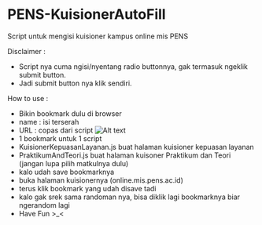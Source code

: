 # PENS-KuisionerAutoFill
Script untuk mengisi kuisioner kampus online mis PENS

Disclaimer :
- Script nya cuma ngisi/nyentang radio buttonnya, gak termasuk ngeklik submit button.
- Jadi submit button nya klik sendiri.

How to use :
- Bikin bookmark dulu di browser
- name : isi terserah
- URL : copas dari script
![Alt text](https://ibb.co/TmB8q6v)
- 1 bookmark untuk 1 script
- KuisionerKepuasanLayanan.js buat halaman kuisioner kepuasan layanan
- PraktikumAndTeori.js buat halaman kuisoner Praktikum dan Teori (jangan lupa pilih matkulnya dulu)
- kalo udah save bookmarknya
- buka halaman kuisionernya (online.mis.pens.ac.id)
- terus klik bookmark yang udah disave tadi
- kalo gak srek sama randoman nya, bisa diklik lagi bookmarknya biar ngerandom lagi
- Have Fun >_<
